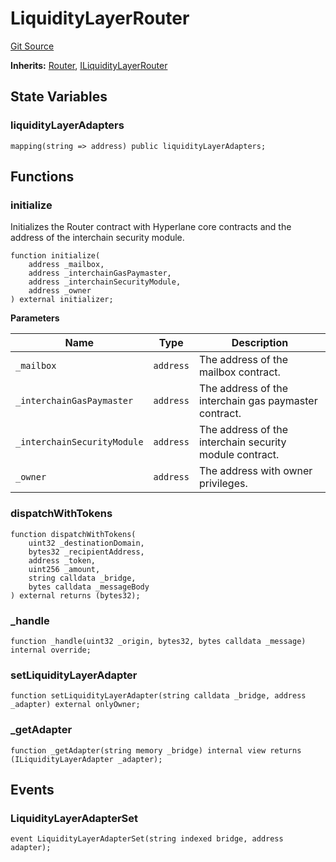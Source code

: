 # LiquidityLayerRouter
[Git Source](https://github.com/hyperlane-xyz/hyperlane-monorepo/blob/60f321f452052881dce4e22999022e11fc117456/contracts/middleware/liquidity-layer/LiquidityLayerRouter.sol)

**Inherits:**
[Router](/contracts/Router.sol/abstract.Router.md), [ILiquidityLayerRouter](/contracts/interfaces/ILiquidityLayerRouter.sol/interface.ILiquidityLayerRouter.md)


## State Variables
### liquidityLayerAdapters

```solidity
mapping(string => address) public liquidityLayerAdapters;
```


## Functions
### initialize

Initializes the Router contract with Hyperlane core contracts and the address of the interchain security module.


```solidity
function initialize(
    address _mailbox,
    address _interchainGasPaymaster,
    address _interchainSecurityModule,
    address _owner
) external initializer;
```
**Parameters**

|Name|Type|Description|
|----|----|-----------|
|`_mailbox`|`address`|The address of the mailbox contract.|
|`_interchainGasPaymaster`|`address`|The address of the interchain gas paymaster contract.|
|`_interchainSecurityModule`|`address`|The address of the interchain security module contract.|
|`_owner`|`address`|The address with owner privileges.|


### dispatchWithTokens


```solidity
function dispatchWithTokens(
    uint32 _destinationDomain,
    bytes32 _recipientAddress,
    address _token,
    uint256 _amount,
    string calldata _bridge,
    bytes calldata _messageBody
) external returns (bytes32);
```

### _handle


```solidity
function _handle(uint32 _origin, bytes32, bytes calldata _message) internal override;
```

### setLiquidityLayerAdapter


```solidity
function setLiquidityLayerAdapter(string calldata _bridge, address _adapter) external onlyOwner;
```

### _getAdapter


```solidity
function _getAdapter(string memory _bridge) internal view returns (ILiquidityLayerAdapter _adapter);
```

## Events
### LiquidityLayerAdapterSet

```solidity
event LiquidityLayerAdapterSet(string indexed bridge, address adapter);
```

